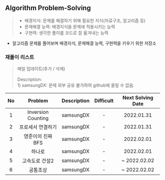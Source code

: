 ## Algorithm Problem-Solving
>- 배경지식: 문제를 해결하기 위해 필요한 지식(자료구조, 알고리즘 등)
>- 문제해결 능력: 배경지식을 문제에 적용시키는 능력
>- 구현력: 생각한 풀이를 코드로 잘 옮겨내는 능력

- 알고리즘 문제를 풀어보며 배경지식, 문제해결 능력, 구현력을 키우기 위한 저장소

### 재풀이 리스트
>매일 업데이트(추가 / 삭제)
><br>
><br>Description: 
> <br>1) samsungDX: 문제 외부 공유 불가하여 github에 올릴 수 없음.

| No | Problem | Description | Difficult | Next Solving Date |
|:------:|:---------:|:---------:|:-----------:|:-----------:|
| 1 | Inversion Counting | samsungDX | - | 2022.01.31 |
| 2 | 프로세서 연결하기 | samsungDX | - | 2022.01.31 |
| 3 | 영준이의 진짜 BFS | samsungDX | - | 2022.02.01 |
| 4 | 하나로 | samsungDX | - | 2022.02.01 |
| 5 | 고속도로 건설2 | samsungDX | - | ~ 2022.02.02 |
| 6 | 공통조상 | samsungDX | - | ~ 2022.02.02 |
